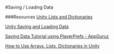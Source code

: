 #Saving / Loading Data


###Resources
[Unity Lists and Dictionaries](https://unity3d.com/learn/tutorials/modules/intermediate/scripting/lists-and-dictionaries)

[Unity Saving and Loading Data](https://unity3d.com/learn/tutorials/topics/scripting/introduction-saving-and-loading)

[Saving Data Tutorial using PlayerPrefs - AppGuruz](http://www.theappguruz.com/blog/unity-serialization-and-game-data)

[How to Use Arrays, Lists, Dictionaries in Unity](https://hub.packtpub.com/arrays-lists-dictionaries-unity-3d-game-development/)